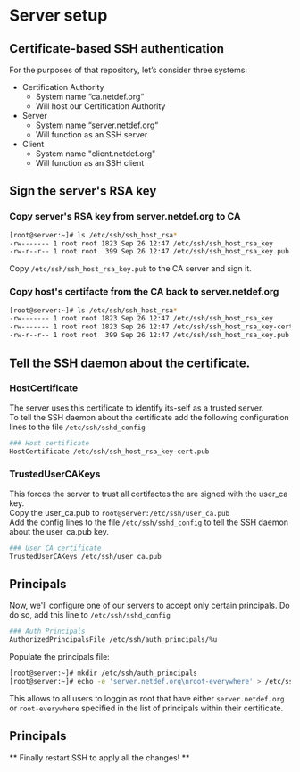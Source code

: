 # Server setup

## Certificate-based SSH authentication
For the purposes of that repository, let’s consider three systems:
* Certification Authority
  * System name “ca.netdef.org“
  * Will host our Certification Authority
* Server
  * System name “server.netdef.org“
  * Will function as an SSH server
* Client 
  * System name "client.netdef.org"
  * Will function as an SSH client


## Sign the server's RSA key
### Copy server's RSA key from server.netdef.org to CA
```bash
[root@server:~]# ls /etc/ssh/ssh_host_rsa*
-rw------- 1 root root 1823 Sep 26 12:47 /etc/ssh/ssh_host_rsa_key
-rw-r--r-- 1 root root  399 Sep 26 12:47 /etc/ssh/ssh_host_rsa_key.pub
```
Copy `/etc/ssh/ssh_host_rsa_key.pub` to the CA server and sign it.

### Copy host's certifacte from the CA back to server.netdef.org
```bash
[root@server:~]# ls /etc/ssh/ssh_host_rsa*
-rw------- 1 root root 1823 Sep 26 12:47 /etc/ssh/ssh_host_rsa_key
-rw------- 1 root root 1823 Sep 26 12:47 /etc/ssh/ssh_host_rsa_key-cert.pub
-rw-r--r-- 1 root root  399 Sep 26 12:47 /etc/ssh/ssh_host_rsa_key.pub
```

## Tell the SSH daemon about the certificate.
### HostCertificate
The server uses this certificate to identify its-self as a trusted server.  
To tell the SSH daemon about the certificate add the following configuration lines to the file `/etc/ssh/sshd_config` 
```bash
### Host certificate
HostCertificate /etc/ssh/ssh_host_rsa_key-cert.pub
```

### TrustedUserCAKeys
This forces the server to trust all certifactes the are signed with the user_ca key.  
Copy the user_ca.pub to `root@server:/etc/ssh/user_ca.pub`  
Add the config lines to the file `/etc/ssh/sshd_config` to tell the SSH daemon about the user_ca.pub key.  
```bash
### User CA certificate
TrustedUserCAKeys /etc/ssh/user_ca.pub
```

## Principals
Now, we'll configure one of our servers to accept only certain principals. Do do so, add this line to `/etc/ssh/sshd_config`
```bash
### Auth Principals
AuthorizedPrincipalsFile /etc/ssh/auth_principals/%u
```
Populate the principals file:
```bash
[root@server:~]# mkdir /etc/ssh/auth_principals
[root@server:~]# echo -e 'server.netdef.org\nroot-everywhere' > /etc/ssh/auth_principals/root
```
This allows to all users to loggin as root that have either `server.netdef.org` or `root-everywhere` specified in the list of principals within their certificate.

## Principals
** Finally restart SSH to apply all the changes! **